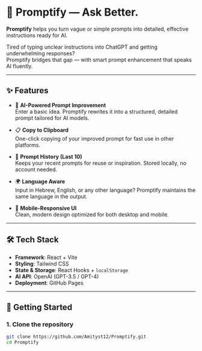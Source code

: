 # 🚀 Promptify — Ask Better.

**Promptify** helps you turn vague or simple prompts into detailed, effective instructions ready for AI.

Tired of typing unclear instructions into ChatGPT and getting underwhelming responses?  
Promptify bridges that gap — with smart prompt enhancement that speaks AI fluently.

---

## ✨ Features

- 🧠 **AI-Powered Prompt Improvement**  
  Enter a basic idea. Promptify rewrites it into a structured, detailed prompt tailored for AI models.

- 📋 **Copy to Clipboard**  
  One-click copying of your improved prompt for fast use in other platforms.

- 📜 **Prompt History (Last 10)**  
  Keeps your recent prompts for reuse or inspiration. Stored locally, no account needed.

- 🌍 **Language Aware**  
  Input in Hebrew, English, or any other language? Promptify maintains the same language in the output.

- 📱 **Mobile-Responsive UI**  
  Clean, modern design optimized for both desktop and mobile.

---

## 🛠️ Tech Stack

- **Framework**: React + Vite  
- **Styling**: Tailwind CSS  
- **State & Storage**: React Hooks + `localStorage`  
- **AI API**: OpenAI (GPT-3.5 / GPT-4)  
- **Deployment**: GitHub Pages

---

## 🚧 Getting Started

### 1. Clone the repository

```bash
git clone https://github.com/Amityst12/Promptify.git
cd Promptify
